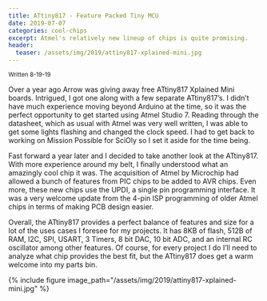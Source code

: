 ```yaml
---
title: ATtiny817 - Feature Packed Tiny MCU
date: 2019-07-07
categories: cool-chips
excerpt: Atmel's relatively new lineup of chips is quite promising.
header:
  teaser: /assets/img/2019/attiny817-xplained-mini.jpg
---
```


<sub>Written 8-19-19</sub>

Over a year ago Arrow was giving away free ATtiny817 Xplained Mini boards. Intrigued, I got one along with a few separate ATtiny817’s. I didn’t have much experience moving beyond Arduino at the time, so it was the perfect opportunity to get started using Atmel Studio 7. Reading through the datasheet, which as usual with Atmel was very well written, I was able to get some lights flashing and changed the clock speed. I had to get back to working on Mission Possible for SciOly so I set it aside for the time being.

Fast forward a year later and I decided to take another look at the ATtiny817. With more experience around my belt, I finally understood what an amazingly cool chip it was. The acquisition of Atmel by Microchip had allowed a bunch of features from PIC chips to be added to AVR chips. Even more, these new chips use the UPDI, a single pin programming interface. It was a very welcome update from the 4-pin ISP programming of older Atmel chips in terms of making PCB design easier.

Overall, the ATtiny817 provides a perfect balance of features and size for a lot of the uses cases I foresee for my projects. It has 8KB of flash, 512B of RAM, I2C, SPI, USART, 3 Timers, 8 bit DAC, 10 bit ADC, and an internal RC oscillator among other features. Of course, for every project I do I’ll need to analyze what chip provides the best fit, but the ATtiny817 does get a warm welcome into my parts bin.

{% include figure image_path="/assets/img/2019/attiny817-xplained-mini.jpg" %}
